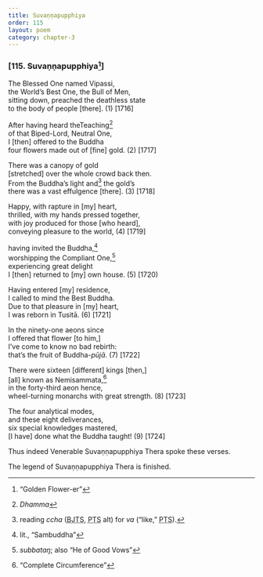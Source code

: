 ```yaml
---
title: Suvaṇṇapupphiya
order: 115
layout: poem
category: chapter-3
---
```


### \[115. Suvaṇṇapupphiya[^1]\]

The Blessed One named Vipassi,  
the World’s Best One, the Bull of Men,  
sitting down, preached the deathless state  
to the body of people \[there\]. (1) \[1716\]

After having heard theTeaching[^2]  
of that Biped-Lord, Neutral One,  
I \[then\] offered to the Buddha  
four flowers made out of \[fine\] gold. (2) \[1717\]

There was a canopy of gold  
\[stretched\] over the whole crowd back then.  
From the Buddha’s light and[^3] the gold’s  
there was a vast effulgence \[there\]. (3) \[1718\]

Happy, with rapture in \[my\] heart,  
thrilled, with my hands pressed together,  
with joy produced for those \[who heard\],  
conveying pleasure to the world, (4) \[1719\]

having invited the Buddha,[^4]  
worshipping the Compliant One,[^5]  
experiencing great delight  
I \[then\] returned to \[my\] own house. (5) \[1720)

Having entered \[my\] residence,  
I called to mind the Best Buddha.  
Due to that pleasure in \[my\] heart,  
I was reborn in Tusitā. (6) \[1721\]

In the ninety-one aeons since  
I offered that flower \[to him,\]  
I’ve come to know no bad rebirth:  
that’s the fruit of Buddha-*pūjā*. (7) \[1722\]

There were sixteen \[different\] kings \[then,\]  
\[all\] known as Nemisammata,[^6]  
in the forty-third aeon hence,  
wheel-turning monarchs with great strength. (8) \[1723\]

The four analytical modes,  
and these eight deliverances,  
six special knowledges mastered,  
\[I have\] done what the Buddha taught! (9) \[1724\]

Thus indeed Venerable Suvaṇṇapupphiya Thera spoke these verses.

The legend of Suvaṇṇapupphiya Thera is finished.

[^1]: “Golden Flower-er”

[^2]: *Dhamma*

[^3]: reading *<span class="diacritics" data-state="on">c</span><span class="no-diacritics" data-state="off">ch</span>a* (<abbr title="Buddha Jayanthi Tripitaka Series">BJTS</abbr>, <abbr title="Pali Text Society">PTS</abbr> alt) for *va* (“like,” <abbr title="Pali Text Society">PTS</abbr>).

[^4]: lit., “Sambuddha”

[^5]: *subbataŋ*; also “He of Good Vows”

[^6]: “Complete Circumference”
